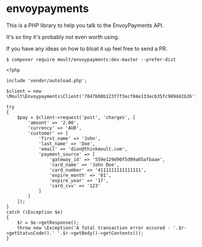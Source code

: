 # envoypayments

This is a PHP library to help you talk to the EnvoyPayments API.

It's so tiny it's probably not even worth using.

If you have any ideas on how to bloat it up feel free to send a PR.

```
$ composer require moult/envoypayments:dev-master --prefer-dist
```

```
<?php

include 'vendor/autoload.php';

$client = new \Moult\Envoypayments\Client('7847b08b123f7f3ecf84e133ec635fc989d42b26');

try 
{
    $pay = $client->request('post', 'charges', [
        'amount' => '2.00',
        'currency' => 'AUD',
        'customer' => [
            'first_name' => 'John',
            'last_name' => 'Doe',
            'email' => 'dion@thinkmoult.com',
            'payment_source' => [
                'gateway_id' => '559e129d90f5d99a05afbaae',
                'card_name' => 'John Doe',
                'card_number' => '4111111111111111',
                'expire_month' => '01',
                'expire_year' => '17',
                'card_cvv' => '123'
            ]
        ]
    ]);
}
catch (\Exception $e)
{
    $r = $e->getResponse();
    throw new \Exception('A fatal transaction error occured - '.$r->getStatusCode().' '.$r->getBody()->getContents());
}
```
